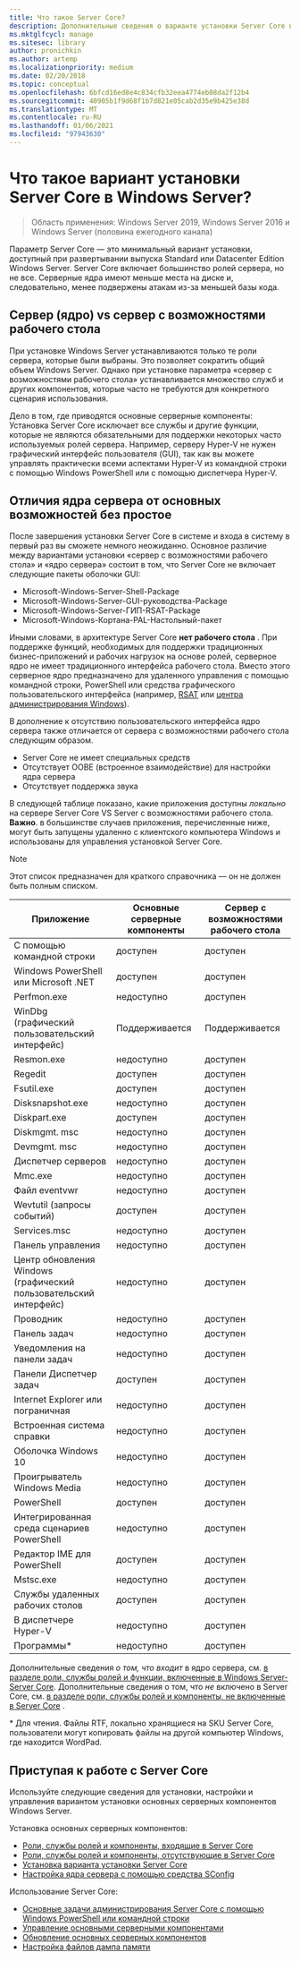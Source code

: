 ```yaml
---
title: Что такое Server Core?
description: Дополнительные сведения о варианте установки Server Core в Windows Server
ms.mktglfcycl: manage
ms.sitesec: library
author: pronichkin
ms.author: artemp
ms.localizationpriority: medium
ms.date: 02/20/2018
ms.topic: conceptual
ms.openlocfilehash: 6bfcd16ed8e4c834cfb32eea4774eb08da2f12b4
ms.sourcegitcommit: 40905b1f9d68f1b7d821e05cab2d35e9b425e38d
ms.translationtype: MT
ms.contentlocale: ru-RU
ms.lasthandoff: 01/06/2021
ms.locfileid: "97943630"
---
```

# <a name="what-is-the-server-core-installation-option-in-windows-server"></a>Что такое вариант установки Server Core в Windows Server?

> Область применения: Windows Server 2019, Windows Server 2016 и Windows Server (половина ежегодного канала)

Параметр Server Core — это минимальный вариант установки, доступный при развертывании выпуска Standard или Datacenter Edition Windows Server. Server Core включает большинство ролей сервера, но не все. Серверные ядра имеют меньше места на диске и, следовательно, менее подвержены атакам из-за меньшей базы кода.

## <a name="server-core-vs-server-with-desktop-experience"></a>Сервер (ядро) vs сервер с возможностями рабочего стола

При установке Windows Server устанавливаются только те роли сервера, которые были выбраны. Это позволяет сократить общий объем Windows Server. Однако при установке параметра «сервер с возможностями рабочего стола» устанавливается множество служб и других компонентов, которые часто не требуются для конкретного сценария использования.

Дело в том, где приводятся основные серверные компоненты: Установка Server Core исключает все службы и другие функции, которые не являются обязательными для поддержки некоторых часто используемых ролей сервера. Например, серверу Hyper-V не нужен графический интерфейс пользователя (GUI), так как вы можете управлять практически всеми аспектами Hyper-V из командной строки с помощью Windows PowerShell или с помощью диспетчера Hyper-V.

## <a name="the-server-core-difference---core-capabilities-without-the-frills"></a>Отличия ядра сервера от основных возможностей без простое

После завершения установки Server Core в системе и входа в систему в первый раз вы сможете немного неожиданно. Основное различие между вариантами установки «сервер с возможностями рабочего стола» и «ядро сервера» состоит в том, что Server Core не включает следующие пакеты оболочки GUI:

- Microsoft-Windows-Server-Shell-Package
- Microsoft-Windows-Server-GUI-руководства-Package
- Microsoft-Windows-Server-ГИП-RSAT-Package
- Microsoft-Windows-Кортана-PAL-Настольный-пакет

Иными словами, в архитектуре Server Core **нет рабочего стола** . При поддержке функций, необходимых для поддержки традиционных бизнес-приложений и рабочих нагрузок на основе ролей, серверное ядро не имеет традиционного интерфейса рабочего стола. Вместо этого серверное ядро предназначено для удаленного управления с помощью командной строки, PowerShell или средства графического пользовательского интерфейса (например, [RSAT](../../remote/remote-server-administration-tools.md) или [центра администрирования Windows](../../manage/windows-admin-center/overview.md)).

В дополнение к отсутствию пользовательского интерфейса ядро сервера также отличается от сервера с возможностями рабочего стола следующим образом.

- Server Core не имеет специальных средств
- Отсутствует OOBE (встроенное взаимодействие) для настройки ядра сервера
- Отсутствует поддержка звука

В следующей таблице показано, какие приложения доступны *локально* на сервере Server Core VS Server с возможностями рабочего стола. **Важно**. в большинстве случаев приложения, перечисленные ниже, могут быть запущены удаленно с клиентского компьютера Windows и использованы для управления установкой Server Core.

> [!NOTE]
> Этот список предназначен для краткого справочника — он не должен быть полным списком.


| Приложение                        | Основные серверные компоненты     | Сервер с возможностями рабочего стола |
|------------------------------------|-----------------|--------------------------------|
| С помощью командной строки                     | доступен       | доступен                      |
| Windows PowerShell или Microsoft .NET | доступен       | доступен                      |
| Perfmon.exe                        | недоступно   | доступен                      |
| WinDbg (графический пользовательский интерфейс)                       | Поддерживается       | Поддерживается                      |
| Resmon.exe                         | недоступно   | доступен                      |
| Regedit                            | доступен       | доступен                      |
| Fsutil.exe                         | доступен       | доступен                      |
| Disksnapshot.exe                   | недоступно   | доступен                      |
| Diskpart.exe                       | доступен       | доступен                      |
| Diskmgmt. msc                       | недоступно   | доступен                      |
| Devmgmt. msc                        | недоступно   | доступен                      |
| Диспетчер серверов                     | недоступно   | доступен                      |
| Mmc.exe                            | недоступно   | доступен                      |
| Файл eventvwr                           | недоступно   | доступен                      |
| Wevtutil (запросы событий)           | доступен       | доступен                      |
| Services.msc                       | недоступно   | доступен                      |
| Панель управления                      | недоступно   | доступен                      |
| Центр обновления Windows (графический пользовательский интерфейс)               | недоступно   | доступен                      |
| Проводник                   | недоступно   | доступен                      |
| Панель задач                            | недоступно   | доступен                      |
| Уведомления на панели задач              | недоступно   | доступен                      |
| Панели Диспетчер задач                            | доступен       | доступен                      |
| Internet Explorer или пограничная          | недоступно   | доступен                      |
| Встроенная система справки               | недоступно   | доступен                      |
| Оболочка Windows 10                   | недоступно   | доступен                      |
| Проигрыватель Windows Media               | недоступно   | доступен                      |
| PowerShell                         | доступен       | доступен                      |
| Интегрированная среда сценариев PowerShell                     | недоступно   | доступен                      |
| Редактор IME для PowerShell                     | доступен       | доступен                      |
| Mstsc.exe                          | недоступно   | доступен                      |
| Службы удаленных рабочих столов            | доступен       | доступен                      |
| В диспетчере Hyper-V                    | недоступно   | доступен                      |
| Программы\*                          | недоступно   | доступен                      |


Дополнительные сведения *о том, что входит* в ядро сервера, см. [в разделе роли, службы ролей и функции, включенные в Windows Server-Server Core](server-core-roles-and-services.md). Дополнительные сведения о том, что *не* включено в Server Core, см. [в разделе роли, службы ролей и компоненты, не включенные в Server Core](server-core-removed-roles.md) .

\* Для чтения. Файлы RTF, локально хранящиеся на SKU Server Core, пользователи могут копировать файлы на другой компьютер Windows, где находится WordPad.

## <a name="get-started-using-server-core"></a>Приступая к работе с Server Core

Используйте следующие сведения для установки, настройки и управления вариантом установки основных серверных компонентов Windows Server.

Установка основных серверных компонентов:
- [Роли, службы ролей и компоненты, входящие в Server Core](server-core-roles-and-services.md)
- [Роли, службы ролей и компоненты, отсутствующие в Server Core](server-core-removed-roles.md)
- [Установка варианта установки Server Core](../../get-started/getting-started-with-server-core.md)
- [Настройка ядра сервера с помощью средства SConfig](../../get-started/sconfig-on-ws2016.md)

Использование Server Core:
- [Основные задачи администрирования Server Core с помощью Windows PowerShell или командной строки](server-core-administer.md)
- [Управление основными серверными компонентами](server-core-manage.md)
- [Обновление основных серверных компонентов](server-core-servicing.md)
- [Настройка файлов дампа памяти](server-core-memory-dump.md)
